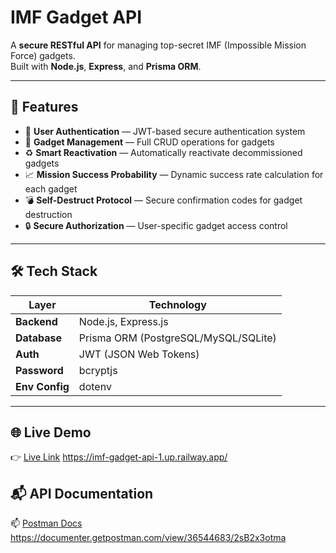 # IMF Gadget API

A **secure RESTful API** for managing top-secret IMF (Impossible Mission Force) gadgets.  
Built with **Node.js**, **Express**, and **Prisma ORM**.

---

## 🚀 Features

- 🔐 **User Authentication** — JWT-based secure authentication system  
- 🧰 **Gadget Management** — Full CRUD operations for gadgets  
- ♻️ **Smart Reactivation** — Automatically reactivate decommissioned gadgets  
- 📈 **Mission Success Probability** — Dynamic success rate calculation for each gadget  
- 💣 **Self-Destruct Protocol** — Secure confirmation codes for gadget destruction  
- 🔒 **Secure Authorization** — User-specific gadget access control  

---

## 🛠️ Tech Stack

| Layer           | Technology                     |
|----------------|---------------------------------|
| **Backend**     | Node.js, Express.js             |
| **Database**    | Prisma ORM (PostgreSQL/MySQL/SQLite) |
| **Auth**        | JWT (JSON Web Tokens)           |
| **Password**    | bcryptjs                        |
| **Env Config**  | dotenv                          |

---

## 🌐 Live Demo

👉 [Live Link](#) https://imf-gadget-api-1.up.railway.app/

## 📬 API Documentation

📫 [Postman Docs](#) https://documenter.getpostman.com/view/36544683/2sB2x3otma
